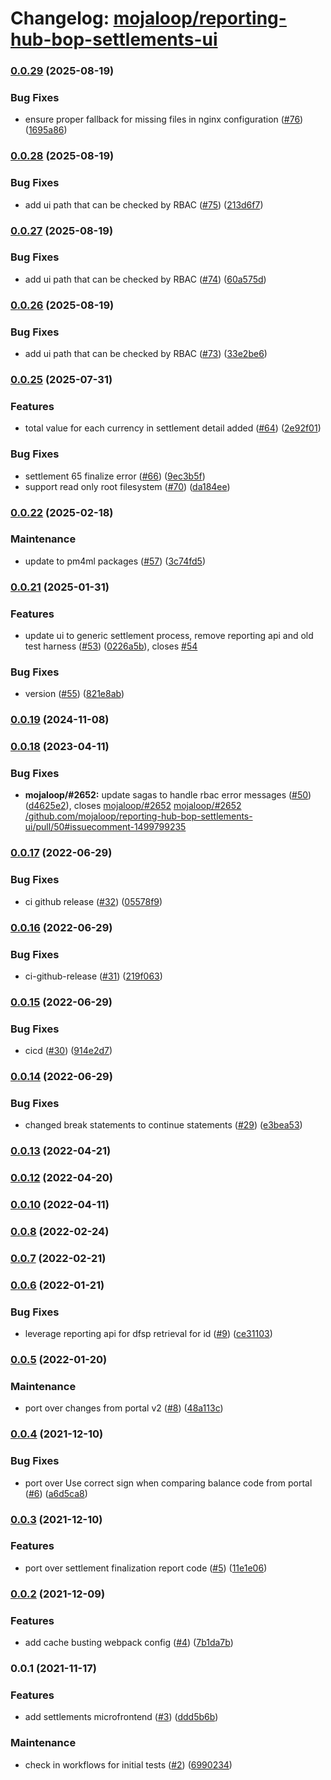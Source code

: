 # Changelog: [mojaloop/reporting-hub-bop-settlements-ui](https://github.com/mojaloop/reporting-hub-bop-settlements-ui)
### [0.0.29](https://github.com/mojaloop/reporting-hub-bop-settlements-ui/compare/v0.0.28...v0.0.29) (2025-08-19)


### Bug Fixes

* ensure proper fallback for missing files in nginx configuration ([#76](https://github.com/mojaloop/reporting-hub-bop-settlements-ui/issues/76)) ([1695a86](https://github.com/mojaloop/reporting-hub-bop-settlements-ui/commit/1695a86866430ef1f152867c64586911b68a93d4))

### [0.0.28](https://github.com/mojaloop/reporting-hub-bop-settlements-ui/compare/v0.0.27...v0.0.28) (2025-08-19)


### Bug Fixes

* add ui path that can be checked by RBAC ([#75](https://github.com/mojaloop/reporting-hub-bop-settlements-ui/issues/75)) ([213d6f7](https://github.com/mojaloop/reporting-hub-bop-settlements-ui/commit/213d6f75add6e27a8666e9d00988d921575ea280))

### [0.0.27](https://github.com/mojaloop/reporting-hub-bop-settlements-ui/compare/v0.0.26...v0.0.27) (2025-08-19)


### Bug Fixes

* add ui path that can be checked by RBAC ([#74](https://github.com/mojaloop/reporting-hub-bop-settlements-ui/issues/74)) ([60a575d](https://github.com/mojaloop/reporting-hub-bop-settlements-ui/commit/60a575d18a2264c25b4554fabd7e7c39bf045e62))

### [0.0.26](https://github.com/mojaloop/reporting-hub-bop-settlements-ui/compare/v0.0.25...v0.0.26) (2025-08-19)


### Bug Fixes

* add ui path that can be checked by RBAC ([#73](https://github.com/mojaloop/reporting-hub-bop-settlements-ui/issues/73)) ([33e2be6](https://github.com/mojaloop/reporting-hub-bop-settlements-ui/commit/33e2be6316ddf593dc9b799b6ab5be95b0afb1ce))

### [0.0.25](https://github.com/mojaloop/reporting-hub-bop-settlements-ui/compare/v0.0.22...v0.0.25) (2025-07-31)


### Features

* total value for each currency in settlement detail added ([#64](https://github.com/mojaloop/reporting-hub-bop-settlements-ui/issues/64)) ([2e92f01](https://github.com/mojaloop/reporting-hub-bop-settlements-ui/commit/2e92f011c3bae2995b9ce2f03ef16d00d464c4ab))


### Bug Fixes

* settlement 65 finalize error ([#66](https://github.com/mojaloop/reporting-hub-bop-settlements-ui/issues/66)) ([9ec3b5f](https://github.com/mojaloop/reporting-hub-bop-settlements-ui/commit/9ec3b5fb0c456f4f906e1f0b79db82af90cfb26b))
* support read only root filesystem ([#70](https://github.com/mojaloop/reporting-hub-bop-settlements-ui/issues/70)) ([da184ee](https://github.com/mojaloop/reporting-hub-bop-settlements-ui/commit/da184eee0fc00b39c9ed8ec01acd2b3675024f99))

### [0.0.22](https://github.com/mojaloop/reporting-hub-bop-settlements-ui/compare/v0.0.21...v0.0.22) (2025-02-18)


### Maintenance

* update to pm4ml packages ([#57](https://github.com/mojaloop/reporting-hub-bop-settlements-ui/issues/57)) ([3c74fd5](https://github.com/mojaloop/reporting-hub-bop-settlements-ui/commit/3c74fd595e164077cfa35a9ef25306b253c59ba2))

### [0.0.21](https://github.com/mojaloop/reporting-hub-bop-settlements-ui/compare/v0.0.19-wynepay...v0.0.21) (2025-01-31)


### Features

* update ui to generic settlement process, remove reporting api and old test harness ([#53](https://github.com/mojaloop/reporting-hub-bop-settlements-ui/issues/53)) ([0226a5b](https://github.com/mojaloop/reporting-hub-bop-settlements-ui/commit/0226a5b15c97d578f3ed3baadbc732772f74acd7)), closes [#54](https://github.com/mojaloop/reporting-hub-bop-settlements-ui/issues/54)


### Bug Fixes

* version ([#55](https://github.com/mojaloop/reporting-hub-bop-settlements-ui/issues/55)) ([821e8ab](https://github.com/mojaloop/reporting-hub-bop-settlements-ui/commit/821e8abb48884a7f96023feb82260dd61d2d69b3))

### [0.0.19](https://github.com/mojaloop/reporting-hub-bop-settlements-ui/compare/v0.0.18...v0.0.19) (2024-11-08)

### [0.0.18](https://github.com/mojaloop/reporting-hub-bop-settlements-ui/compare/v0.0.17...v0.0.18) (2023-04-11)


### Bug Fixes

* **mojaloop/#2652:** update sagas to handle rbac error messages ([#50](https://github.com/mojaloop/reporting-hub-bop-settlements-ui/issues/50)) ([d4625e2](https://github.com/mojaloop/reporting-hub-bop-settlements-ui/commit/d4625e235d6e9ee2f957d832727676b6928f2fbf)), closes [mojaloop/#2652](https://github.com/mojaloop/reporting-hub-bop-settlements-ui/issues/2652) [mojaloop/#2652](https://github.com/mojaloop/reporting-hub-bop-settlements-ui/issues/2652) [/github.com/mojaloop/reporting-hub-bop-settlements-ui/pull/50#issuecomment-1499799235](https://github.com/mojaloop//github.com/mojaloop/reporting-hub-bop-settlements-ui/pull/50/issues/issuecomment-1499799235)

### [0.0.17](https://github.com/mojaloop/reporting-hub-bop-settlements-ui/compare/v0.0.16...v0.0.17) (2022-06-29)


### Bug Fixes

* ci github release ([#32](https://github.com/mojaloop/reporting-hub-bop-settlements-ui/issues/32)) ([05578f9](https://github.com/mojaloop/reporting-hub-bop-settlements-ui/commit/05578f9b57844cbcd44a77951b6ff489a5e7ece9))

### [0.0.16](https://github.com/mojaloop/reporting-hub-bop-settlements-ui/compare/v0.0.15...v0.0.16) (2022-06-29)


### Bug Fixes

* ci-github-release ([#31](https://github.com/mojaloop/reporting-hub-bop-settlements-ui/issues/31)) ([219f063](https://github.com/mojaloop/reporting-hub-bop-settlements-ui/commit/219f063882022ccc6eda9b6dca48a9ec4a6fdd93))

### [0.0.15](https://github.com/mojaloop/reporting-hub-bop-settlements-ui/compare/v0.0.14...v0.0.15) (2022-06-29)


### Bug Fixes

* cicd ([#30](https://github.com/mojaloop/reporting-hub-bop-settlements-ui/issues/30)) ([914e2d7](https://github.com/mojaloop/reporting-hub-bop-settlements-ui/commit/914e2d79428fdeb7e118b1ebf805b1df0d1188ab))

### [0.0.14](https://github.com/mojaloop/reporting-hub-bop-settlements-ui/compare/v0.0.13...v0.0.14) (2022-06-29)


### Bug Fixes

* changed break statements to continue statements ([#29](https://github.com/mojaloop/reporting-hub-bop-settlements-ui/issues/29)) ([e3bea53](https://github.com/mojaloop/reporting-hub-bop-settlements-ui/commit/e3bea53cd5eccf9cc240f20659859eeeb0a0fbd2))

### [0.0.13](https://github.com/mojaloop/reporting-hub-bop-settlements-ui/compare/v0.0.12...v0.0.13) (2022-04-21)

### [0.0.12](https://github.com/mojaloop/reporting-hub-bop-settlements-ui/compare/v0.0.10...v0.0.12) (2022-04-20)

### [0.0.10](https://github.com/mojaloop/reporting-hub-bop-settlements-ui/compare/v0.0.8...v0.0.10) (2022-04-11)

### [0.0.8](https://github.com/mojaloop/reporting-hub-bop-settlements-ui/compare/v0.0.7...v0.0.8) (2022-02-24)

### [0.0.7](https://github.com/mojaloop/reporting-hub-bop-settlements-ui/compare/v0.0.6...v0.0.7) (2022-02-21)

### [0.0.6](https://github.com/mojaloop/reporting-hub-bop-settlements-ui/compare/v0.0.5...v0.0.6) (2022-01-21)


### Bug Fixes

* leverage reporting api for dfsp retrieval for id ([#9](https://github.com/mojaloop/reporting-hub-bop-settlements-ui/issues/9)) ([ce31103](https://github.com/mojaloop/reporting-hub-bop-settlements-ui/commit/ce311036aedc28534629a82797dec54afade1aaa))

### [0.0.5](https://github.com/mojaloop/reporting-hub-bop-settlements-ui/compare/v0.0.4...v0.0.5) (2022-01-20)


### Maintenance

* port over changes from portal v2 ([#8](https://github.com/mojaloop/reporting-hub-bop-settlements-ui/issues/8)) ([48a113c](https://github.com/mojaloop/reporting-hub-bop-settlements-ui/commit/48a113c3f8c9ba2f4fa6ba8e26e6e504c7ae3169))

### [0.0.4](https://github.com/mojaloop/reporting-hub-bop-settlements-ui/compare/v0.0.3...v0.0.4) (2021-12-10)


### Bug Fixes

* port over Use correct sign when comparing balance code from portal ([#6](https://github.com/mojaloop/reporting-hub-bop-settlements-ui/issues/6)) ([a6d5ca8](https://github.com/mojaloop/reporting-hub-bop-settlements-ui/commit/a6d5ca8d94d3a5e9cd0c4fc1ccba4af9008d4c15))

### [0.0.3](https://github.com/mojaloop/reporting-hub-bop-settlements-ui/compare/v0.0.2...v0.0.3) (2021-12-10)


### Features

* port over settlement finalization report code ([#5](https://github.com/mojaloop/reporting-hub-bop-settlements-ui/issues/5)) ([11e1e06](https://github.com/mojaloop/reporting-hub-bop-settlements-ui/commit/11e1e06d0ba882ae276448259b4ca25f69ac9849))

### [0.0.2](https://github.com/mojaloop/reporting-hub-bop-settlements-ui/compare/v0.0.1...v0.0.2) (2021-12-09)


### Features

* add cache busting webpack config ([#4](https://github.com/mojaloop/reporting-hub-bop-settlements-ui/issues/4)) ([7b1da7b](https://github.com/mojaloop/reporting-hub-bop-settlements-ui/commit/7b1da7b25c6019136caef21e5344bcf9d49198f7))

### 0.0.1 (2021-11-17)


### Features

* add settlements microfrontend  ([#3](https://github.com/mojaloop/reporting-hub-bop-settlements-ui/issues/3)) ([ddd5b6b](https://github.com/mojaloop/reporting-hub-bop-settlements-ui/commit/ddd5b6b0c96ce923b9cd00074aec25471fd63598))


### Maintenance

* check in workflows for initial tests ([#2](https://github.com/mojaloop/reporting-hub-bop-settlements-ui/issues/2)) ([6990234](https://github.com/mojaloop/reporting-hub-bop-settlements-ui/commit/69902347d921edece07ca43cc6b9d87fc5795599))
